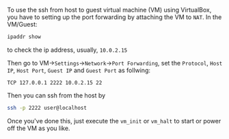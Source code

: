 To use the ssh from host to guest virtual machine (VM) using VirtualBox, you have to setting up
the port forwarding by attaching the VM to ```NAT```. 
In the VM/Guest:

```sh
ipaddr show
```
to check the ip address, usually, ```10.0.2.15``` 

Then go to VM->```Settings```->```Network```->```Port Forwarding```, set the ```Protocol```, ```Host IP```, ```Host Port```, ```Guest IP``` and ```Guest Port``` as follwing:
```
TCP 127.0.0.1 2222 10.0.2.15 22
```

Then you can ssh from the host by
```sh
ssh -p 2222 user@localhost 
```

Once you've done this, just execute the ```vm_init``` or ```vm_halt``` to start or power off the VM as you like.